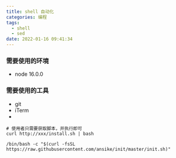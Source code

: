 ```yaml
---
title: shell 自动化
categories: 编程
tags:
  - shell
  - sed
date: 2022-01-16 09:41:34
---
```


### 需要使用的环境

- node 16.0.0

### 需要使用的工具
- git
- iTerm
- 

```shell
# 使用者只需要获取脚本，并执行即可
curl http://xxx/install.sh | bash

/bin/bash -c "$(curl -fsSL https://raw.githubusercontent.com/ansike/init/master/init.sh)"

```
